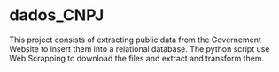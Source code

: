 # dados_CNPJ
This project consists of extracting public data from the Governement Website to insert them into a relational database. The python script use Web Scrapping to download the files and extract and transform them.
